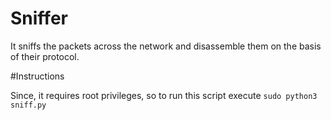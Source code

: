 # Sniffer

It sniffs the packets across the network and disassemble them on the basis of their protocol.


#Instructions

Since, it requires root privileges, so to run this script execute `sudo python3 sniff.py`
